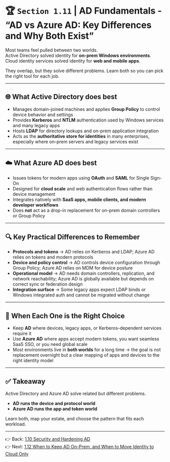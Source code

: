 # 🏆 `Section 1.11` | AD Fundamentals - **“AD vs Azure AD: Key Differences and Why Both Exist”**

Most teams feel pulled between two worlds.  
Active Directory solved identity for **on-prem Windows environments**.  
Cloud identity services solved identity for **web and mobile apps**.  

They overlap, but they solve different problems. Learn both so you can pick the right tool for each job.

---

## 🌐 What Active Directory does best
- Manages domain-joined machines and applies **Group Policy** to control device behavior and settings  
- Provides **Kerberos** and **NTLM** authentication used by Windows services and many legacy apps  
- Hosts **LDAP** for directory lookups and on-prem application integration  
- Acts as the **authoritative store for identities** in many enterprises, especially where on-prem servers and legacy services exist  

---

## ☁️ What Azure AD does best
- Issues tokens for modern apps using **OAuth** and **SAML** for Single Sign-On  
- Designed for **cloud scale** and web authentication flows rather than device management  
- Integrates natively with **SaaS apps, mobile clients, and modern developer workflows**  
- Does **not** act as a drop-in replacement for on-prem domain controllers or Group Policy  

---

## 🔍 Key Practical Differences to Remember
- **Protocols and tokens** → AD relies on Kerberos and LDAP; Azure AD relies on tokens and modern protocols  
- **Device and policy control** → AD controls device configuration through Group Policy; Azure AD relies on MDM for device posture  
- **Operational model** → AD needs domain controllers, replication, and network reachability; Azure AD is globally available but depends on correct sync or federation design  
- **Integration surface** → Some legacy apps expect LDAP binds or Windows integrated auth and cannot be migrated without change  

---

## 🧭 When Each One is the Right Choice
- Keep **AD** where devices, legacy apps, or Kerberos-dependent services require it  
- Use **Azure AD** where apps accept modern tokens, you want seamless SaaS SSO, or you need global scale  
- Most environments live in **both worlds** for a long time → the goal is not replacement overnight but a clear mapping of apps and devices to the right identity model  

---

## ✅ Takeaway
Active Directory and Azure AD solve related but different problems.  
- **AD runs the device and protocol world**  
- **Azure AD runs the app and token world**  

Learn both, map your estate, and choose the pattern that fits each workload.

---

👉 Back: [1.10 Security and Hardening AD](./1.10-hardening.md)  
👉 Next: [1.12 When to Keep AD On-Prem, and When to Move Identity to Cloud Only](./1.12-onprem-vs-cloud.md)
